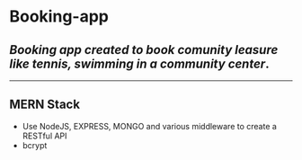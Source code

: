 # Booking-app

## _Booking app created to book comunity leasure like tennis, swimming in a community center_.

---

## **MERN Stack**

- Use NodeJS, EXPRESS, MONGO and various middleware to create a RESTful API
- bcrypt
